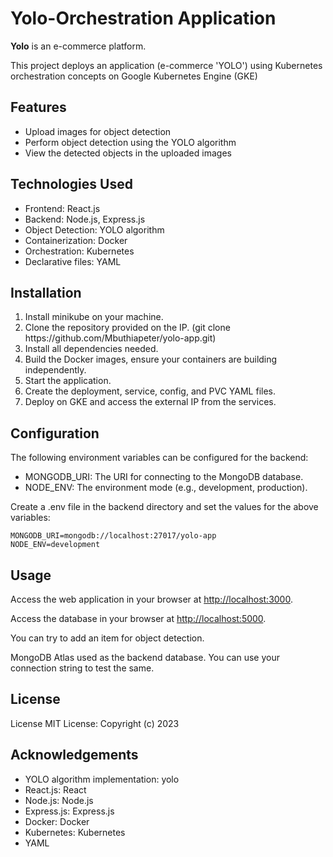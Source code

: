 <html>
<body>
<h1><b>Yolo-Orchestration Application</b></h1>
<p><b>Yolo</b> is an e-commerce platform.</p>
<p>This project deploys an application (e-commerce 'YOLO') using Kubernetes orchestration concepts on Google Kubernetes Engine (GKE)</p>
<h2><b>Features</b></h2>
<ul>
  <li>Upload images for object detection</li>
  <li>Perform object detection using the YOLO algorithm</li>
  <li>View the detected objects in the uploaded images</li>
</ul>
<h2><b>Technologies Used</b></h2>
<ul>
  <li>Frontend: React.js</li>
  <li>Backend: Node.js, Express.js</li>
  <li>Object Detection: YOLO algorithm</li>
  <li>Containerization: Docker</li>
  <li>Orchestration: Kubernetes</li>
  <li>Declarative files: YAML</li>
</ul>
<h2><b>Installation</b></h2>
<ol>
  <li>Install minikube on your machine.</li>
  <li>Clone the repository provided on the IP. (git clone https://github.com/Mbuthiapeter/yolo-app.git)</li>
  <li>Install all dependencies needed.</li>
  <li>Build the Docker images, ensure your containers are building independently.</li>
  <li>Start the application.</li>
  <li>Create the deployment, service, config, and PVC YAML files.</li>
  <li>Deploy on GKE and access the external IP from the services.</li>
</ol>
<h2><b>Configuration</b></h2>
<p>The following environment variables can be configured for the backend:</p>
<ul>
  <li>MONGODB_URI: The URI for connecting to the MongoDB database.</li>
  <li>NODE_ENV: The environment mode (e.g., development, production).</li>
</ul>
<p>Create a .env file in the backend directory and set the values for the above variables:</p>
<pre><code>MONGODB_URI=mongodb://localhost:27017/yolo-app
NODE_ENV=development
</code></pre>
<h2><b>Usage</b></h2>
<p>Access the web application in your browser at <a href="http://localhost:3000">http://localhost:3000</a>.</p>
<p>Access the database in your browser at <a href="http://localhost:5000">http://localhost:5000</a>.</p>
<p>You can try to add an item for object detection.</p>
<p>MongoDB Atlas used as the backend database. You can use your connection string to test the same.</p>
<h2><b>License</b></h2>
<p>License MIT License: Copyright (c) 2023</p>
<h2><b>Acknowledgements</b></h2>
<ul>
  <li>YOLO algorithm implementation: yolo</li>
  <li>React.js: React</li>
  <li>Node.js: Node.js</li>
  <li>Express.js: Express.js</li>
  <li>Docker: Docker</li>
  <li>Kubernetes: Kubernetes</li>
  <li>YAML</li>
</ul>
</body>
</html>
